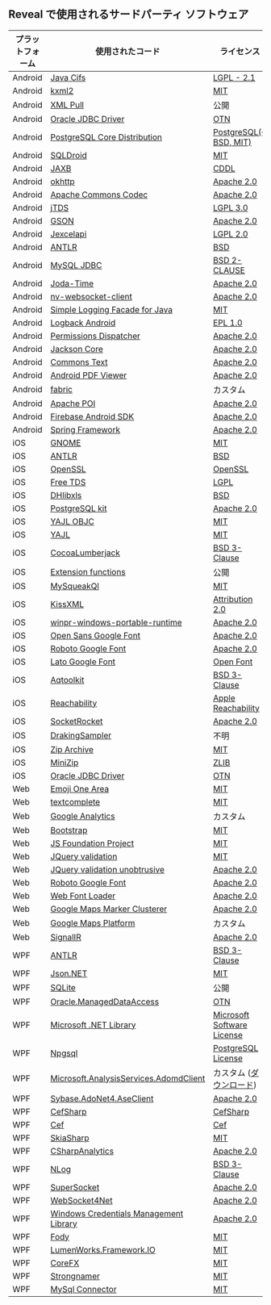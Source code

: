 ## Reveal で使用されるサードパーティ ソフトウェア

| プラットフォーム | 使用されたコード                                                                                                                     | ライセンス                                                                                                                                                                             |
| -------- | ----------------------------------------------------------------------------------------------------------------------------- | ----------------------------------------------------------------------------------------------------------------------------------------------------------------------------------- |
| Android  | [Java Cifs](http://jcifs.samba.org)                                                                                           | [LGPL - 2.1](http://www.gnu.org/licenses/lgpl-3.0.html)                                                                                                                             |
| Android  | [kxml2](https://github.com/stefanhaustein/kxml2)                                                                              | [MIT](https://opensource.org/licenses/mit-license.html)                                                                                                                             |
| Android  | [XML Pull](http://www.xmlpull.org/)                                                                                           | 公開                                                                                                                                                                              |
| Android  | [Oracle JDBC Driver](https://mvnrepository.com/artifact/com.oracle/ojdbc14)                                                   | [OTN](https://www.oracle.com/downloads/licenses/distribution-license.html)                                                                                                          |
| Android  | [PostgreSQL Core Distribution](https://www.postgresql.org/download/)                                                          | [PostgreSQL(\~ BSD, MIT)](https://www.postgresql.org/about/licence/)                                                                                                                |
| Android  | [SQLDroid](https://github.com/SQLDroid/SQLDroid)                                                                              | [MIT](https://opensource.org/licenses/mit-license.html)                                                                                                                             |
| Android  | [JAXB](https://javaee.github.io/jaxb-v2)                                                                                      | [CDDL](https://spdx.org/licenses/CDDL-1.1.html)                                                                                                                                     |
| Android  | [okhttp](https://github.com/square/okhttp)                                                                                    | [Apache 2.0](https://opensource.org/licenses/apache2.0.php)                                                                                                                         |
| Android  | [Apache Commons Codec](http://commons.apache.org/proper/commons-codec/)                                                       | [Apache 2.0](https://opensource.org/licenses/apache2.0.php)                                                                                                                         |
| Android  | [jTDS](http://jtds.sourceforge.net/)                                                                                          | [LGPL 3.0](https://www.gnu.org/licenses/lgpl-3.0.html)                                                                                                                              |
| Android  | [GSON](http://code.google.com/p/google-gson/)                                                                                 | [Apache 2.0](https://opensource.org/licenses/apache2.0.php)                                                                                                                         |
| Android  | [Jexcelapi](https://sourceforge.net/projects/jexcelapi/)                                                                      | [LGPL 2.0](https://www.gnu.org/licenses/old-licenses/lgpl-2.0.html)                                                                                                                 |
| Android  | [ANTLR](https://www.antlr.org/download.html)                                                                                  | [BSD](https://www.antlr.org/license.html)                                                                                                                                           |
| Android  | [MySQL JDBC](https://github.com/krummas/DrizzleJDBC)                                                                          | [BSD 2-CLAUSE](https://opensource.org/licenses/BSD-2-Clause)                                                                                                                        |
| Android  | [Joda-Time](https://www.joda.org/joda-time/)                                                                                  | [Apache 2.0](https://opensource.org/licenses/apache2.0.php)                                                                                                                         |
| Android  | [nv-websocket-client](https://github.com/TakahikoKawasaki/nv-websocket-client)                                                | [Apache 2.0](https://opensource.org/licenses/apache2.0.php)                                                                                                                         |
| Android  | [Simple Logging Facade for Java](https://www.slf4j.org/)                                                                      | [MIT](https://opensource.org/licenses/mit-license.html)                                                                                                                             |
| Android  | [Logback Android](https://github.com/tony19/logback-android)                                                                  | [EPL 1.0](http://www.eclipse.org/org/documents/epl-v10.html)                                                                                                                        |
| Android  | [Permissions Dispatcher](https://github.com/permissions-dispatcher/PermissionsDispatcher)                                     | [Apache 2.0](https://opensource.org/licenses/apache2.0.php)                                                                                                                         |
| Android  | [Jackson Core](https://github.com/FasterXML/jackson-core)                                                                     | [Apache 2.0](https://opensource.org/licenses/apache2.0.php)                                                                                                                         |
| Android  | [Commons Text](http://commons.apache.org/proper/commons-text/)                                                                | [Apache 2.0](https://opensource.org/licenses/apache2.0.php)                                                                                                                         |
| Android  | [Android PDF Viewer](https://github.com/barteksc/AndroidPdfViewer)                                                            | [Apache 2.0](https://opensource.org/licenses/apache2.0.php)                                                                                                                         |
| Android  | [fabric](https://fabric.io/terms)                                                                                             | カスタム                                                                                                                                                                              |
| Android  | [Apache POI](https://poi.apache.org/)                                                                                         | [Apache 2.0](https://opensource.org/licenses/apache2.0.php)                                                                                                                         |
| Android  | [Firebase Android SDK](https://github.com/firebase/firebase-android-sdk)                                                      | [Apache 2.0](https://opensource.org/licenses/apache2.0.php)                                                                                                                         |
| Android  | [Spring Framework](https://github.com/spring-projects/spring-framework)                                                       | [Apache 2.0](https://opensource.org/licenses/apache2.0.php)                                                                                                                         |
| iOS      | [GNOME](http://xmlsoft.org/XSLT/intro.html)                                                                                   | [MIT](https://opensource.org/licenses/mit-license.html)                                                                                                                             |
| iOS      | [ANTLR](https://www.antlr.org/download.html)                                                                                  | [BSD](https://www.antlr.org/license.html)                                                                                                                                           |
| iOS      | [OpenSSL](https://www.openssl.org/)                                                                                           | [OpenSSL](https://www.openssl.org/source/license-openssl-ssleay.txt)                                                                                                                |
| iOS      | [Free TDS](https://www.freetds.org/)                                                                                          | [LGPL](https://www.gnu.org/licenses/lgpl-3.0.html)                                                                                                                                  |
| iOS      | [DHlibxls](https://github.com/dhoerl/DHlibxls)                                                                                | [BSD](https://opensource.org/licenses/BSD-2-Clause)                                                                                                                                 |
| iOS      | [PostgreSQL kit](https://github.com/djthorpe/postgresql-kit)                                                                  | [Apache 2.0](https://opensource.org/licenses/apache2.0.php)                                                                                                                         |
| iOS      | [YAJL OBJC](https://github.com/gabriel/yajl-objc)                                                                             | [MIT](https://opensource.org/licenses/mit-license.html)                                                                                                                             |
| iOS      | [YAJL](https://lloyd.github.io/yajl/)                                                                                         | [MIT](https://opensource.org/licenses/mit-license.html)                                                                                                                             |
| iOS      | [CocoaLumberjack](https://github.com/CocoaLumberjack/CocoaLumberjack)                                                         | [BSD 3-Clause](https://opensource.org/licenses/BSD-3-Clause)                                                                                                                        |
| iOS      | [Extension functions](https://gitlab.com/liamh/extension-functions/)                                                          | 公開                                                                                                                                                                              |
| iOS      | [MySqueakQl](https://github.com/ciaranj/MySqueakQl)                                                                           | [MIT](https://opensource.org/licenses/mit-license.html)                                                                                                                             |
| iOS      | [KissXML](https://github.com/robbiehanson/KissXML)                                                                            | [Attribution 2.0](https://creativecommons.org/licenses/by/2.0/)                                                                                                                     |
| iOS      | [winpr-windows-portable-runtime](https://www.freerdp.com/2012/05/24/winpr-windows-portable-runtime)                           | [Apache 2.0](https://opensource.org/licenses/apache2.0.php)                                                                                                                         |
| iOS      | [Open Sans Google Font](https://fonts.google.com/specimen/Open+Sans)                                                          | [Apache 2.0](https://opensource.org/licenses/apache2.0.php)                                                                                                                         |
| iOS      | [Roboto Google Font](https://fonts.google.com/specimen/Roboto)                                                                | [Apache 2.0](https://opensource.org/licenses/apache2.0.php)                                                                                                                         |
| iOS      | [Lato Google Font](https://fonts.google.com/specimen/Lato)                                                                    | [Open Font](https://opensource.org/licenses/OFL-1.1)                                                                                                                                |
| iOS      | [Aqtoolkit](https://github.com/AlanQuatermain/aqtoolkit)                                                                      | [BSD 3-Clause](https://opensource.org/licenses/BSD-3-Clause)                                                                                                                        |
| iOS      | [Reachability](https://developer.apple.com/library/archive/samplecode/Reachability/Listings/Reachability_Reachability_h.html) | [Apple Reachability](https://developer.apple.com/library/archive/samplecode/Reachability/Listings/LICENSE_txt.html#//apple_ref/doc/uid/DTS40007324-LICENSE_txt-DontLinkElementID_3) |
| iOS      | [SocketRocket](https://github.com/facebook/SocketRocket)                                                                      | [Apache 2.0](https://opensource.org/licenses/apache2.0.php)                                                                                                                         |
| iOS      | [DrakingSampler](https://github.com/arielelkin/DrakingSampler)                                                                | 不明                                                                                                                                                                             |
| iOS      | [Zip Archive](https://github.com/ZipArchive/ZipArchive)                                                                       | [MIT](https://opensource.org/licenses/mit-license.html)                                                                                                                             |
| iOS      | [MiniZip](https://github.com/danieleggert/minizip)                                                                            | [ZLIB](http://www.zlib.net/zlib_license.html)                                                                                                                                       |
| iOS      | [Oracle JDBC Driver](https://mvnrepository.com/artifact/com.oracle/ojdbc14)                                                   | [OTN](https://www.oracle.com/downloads/licenses/distribution-license.html)                                                                                                          |
| Web      | [Emoji One Area](https://github.com/mervick/emojionearea)                                                                     | [MIT](https://opensource.org/licenses/mit-license.html)                                                                                                                             |
| Web      | [textcomplete](https://github.com/yuku/jquery-textcomplete)                                                                   | [MIT](https://opensource.org/licenses/mit-license.html)                                                                                                                             |
| Web      | [Google Analytics](https://marketingplatform.google.com/about/analytics/terms/us/)                                            | カスタム                                                                                                                                                                              |
| Web      | [Bootstrap](https://github.com/twbs/bootstrap)                                                                                | [MIT](https://opensource.org/licenses/mit-license.html)                                                                                                                             |
| Web      | [JS Foundation Project](https://jquery.org/license/)                                                                          | [MIT](https://opensource.org/licenses/mit-license.html)                                                                                                                             |
| Web      | [JQuery validation](https://github.com/jquery-validation)                                                                     | [MIT](https://opensource.org/licenses/mit-license.html)                                                                                                                             |
| Web      | [JQuery validation unobtrusive](https://github.com/aspnet/jquery-validation-unobtrusive/)                                     | [Apache 2.0](https://opensource.org/licenses/apache2.0.php)                                                                                                                         |
| Web      | [Roboto Google Font](https://fonts.google.com/specimen/Roboto)                                                                | [Apache 2.0](https://opensource.org/licenses/apache2.0.php)                                                                                                                         |
| Web      | [Web Font Loader](https://github.com/typekit/webfontloader)                                                                   | [Apache 2.0](https://opensource.org/licenses/apache2.0.php)                                                                                                                         |
| Web      | [Google Maps Marker Clusterer](https://github.com/googlemaps/js-marker-clusterer)                                             | [Apache 2.0](https://opensource.org/licenses/apache2.0.php)                                                                                                                         |
| Web      | [Google Maps Platform](https://cloud.google.com/maps-platform/terms/?&sign=0)                                                 | カスタム                                                                                                                                                                              |
| Web      | [SignalIR](https://github.com/aspnet/SignalR)                                                                                 | [Apache 2.0](https://opensource.org/licenses/apache2.0.php)                                                                                                                         |
| WPF      | [ANTLR](https://github.com/antlr/antlr4)                                                                                      | [BSD 3-Clause](https://opensource.org/licenses/BSD-3-Clause)                                                                                                                        |
| WPF      | [Json.NET](https://www.newtonsoft.com/json)                                                                                   | [MIT](https://opensource.org/licenses/mit-license.html)                                                                                                                             |
| WPF      | [SQLite](https://www.sqlite.org/copyright.html)                                                                               | 公開                                                                                                                                                                              |
| WPF      | [Oracle.ManagedDataAccess](https://www.nuget.org/packages/Oracle.ManagedDataAccess)                                           | [OTN](https://www.oracle.com/downloads/licenses/distribution-license.html)                                                                                                          |
| WPF      | [Microsoft .NET Library](https://www.microsoft.com/net/dotnet_library_license.htm)                                            | [Microsoft Software License](https://www.microsoft.com/net/dotnet_library_license.htm)                                                                                              |
| WPF      | [Npgsql](https://github.com/npgsql/npgsql)                                                                                    | [PostgreSQL License](https://github.com/npgsql/npgsql/blob/master/LICENSE)                                                                                                          |
| WPF      | [Microsoft.AnalysisServices.AdomdClient](https://www.nuget.org/packages/Microsoft.AnalysisServices.AdomdClient.retail.amd64/) | カスタム ([ダウンロード](https://go.microsoft.com/fwlink/?linkid=852895))                                                                                                                 |
| WPF      | [Sybase.AdoNet4.AseClient](https://www.nuget.org/packages/AdoNetCore.AseClient/)                                              | [Apache 2.0](https://opensource.org/licenses/apache2.0.php)                                                                                                                         |
| WPF      | [CefSharp](https://github.com/cefsharp/cefsharp)                                                                              | [CefSharp](https://raw.githubusercontent.com/cefsharp/cef-binary/master/LICENSE.txt)                                                                                                |
| WPF      | [Cef](https://github.com/chromiumembedded/cef)                                                                                | [Cef](https://raw.githubusercontent.com/cefsharp/cef-binary/master/LICENSE.txt)                                                                                                     |
| WPF      | [SkiaSharp](https://github.com/mono/SkiaSharp)                                                                                | [MIT](https://opensource.org/licenses/mit-license.html)                                                                                                                             |
| WPF      | [CSharpAnalytics](https://github.com/AttackPattern/CSharpAnalytics)                                                           | [Apache 2.0](https://opensource.org/licenses/apache2.0.php)                                                                                                                         |
| WPF      | [NLog](https://github.com/NLog/NLog)                                                                                          | [BSD 3-Clause](https://opensource.org/licenses/BSD-3-Clause)                                                                                                                        |
| WPF      | [SuperSocket](https://github.com/kerryjiang/SuperSocket)                                                                      | [Apache 2.0](https://opensource.org/licenses/apache2.0.php)                                                                                                                         |
| WPF      | [WebSocket4Net](https://github.com/kerryjiang/WebSocket4Net)                                                                  | [Apache 2.0](https://opensource.org/licenses/apache2.0.php)                                                                                                                         |
| WPF      | [Windows Credentials Management Library](https://archive.codeplex.com/?p=credentialmanagement)                                | [Apache 2.0](https://opensource.org/licenses/apache2.0.php)                                                                                                                         |
| WPF      | [Fody](https://github.com/Fody/Fody)                                                                                          | [MIT](https://opensource.org/licenses/mit-license.html)                                                                                                                             |
| WPF      | [LumenWorks.Framework.IO](https://www.codeproject.com/Articles/9258/A-Fast-CSV-Reader)                                        | [MIT](https://opensource.org/licenses/mit-license.html)                                                                                                                             |
| WPF      | [CoreFX](https://github.com/dotnet/corefx)                                                                                    | [MIT](https://opensource.org/licenses/mit-license.html)                                                                                                                             |
| WPF      | [Strongnamer](https://github.com/dsplaisted/strongnamer)                                                                      | [MIT](https://opensource.org/licenses/mit-license.html)                                                                                                                             |
| WPF      | [MySql Connector](https://github.com/mysql-net/MySqlConnector)                                                                | [MIT](https://opensource.org/licenses/mit-license.html)                                                                                                                             |